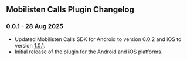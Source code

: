 ## Mobilisten Calls Plugin Changelog

### 0.0.1 - 28 Aug 2025

- Updated Mobilisten Calls SDK for Android to version 0.0.2 and iOS to
  version [1.0.1](https://github.com/zoho/SalesIQ-Mobilisten-iOS/releases/tag/Calls-1.0.1).
- Initial release of the plugin for the Android and iOS platforms.
